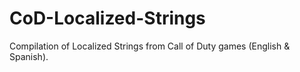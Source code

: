 # CoD-Localized-Strings
Compilation of Localized Strings from Call of Duty games (English &amp; Spanish).
